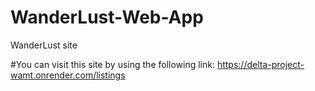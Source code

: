 # WanderLust-Web-App
WanderLust site 

#You can visit this site by using the following link:
https://delta-project-wamt.onrender.com/listings
